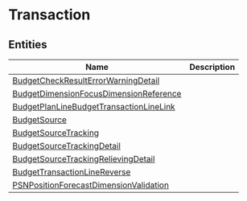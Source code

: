 
# Transaction


## Entities

|Name|Description|
|---|---|
|[BudgetCheckResultErrorWarningDetail](BudgetCheckResultErrorWarningDetail.cdm.json)||
|[BudgetDimensionFocusDimensionReference](BudgetDimensionFocusDimensionReference.cdm.json)||
|[BudgetPlanLineBudgetTransactionLineLink](BudgetPlanLineBudgetTransactionLineLink.cdm.json)||
|[BudgetSource](BudgetSource.cdm.json)||
|[BudgetSourceTracking](BudgetSourceTracking.cdm.json)||
|[BudgetSourceTrackingDetail](BudgetSourceTrackingDetail.cdm.json)||
|[BudgetSourceTrackingRelievingDetail](BudgetSourceTrackingRelievingDetail.cdm.json)||
|[BudgetTransactionLineReverse](BudgetTransactionLineReverse.cdm.json)||
|[PSNPositionForecastDimensionValidation](PSNPositionForecastDimensionValidation.cdm.json)||
